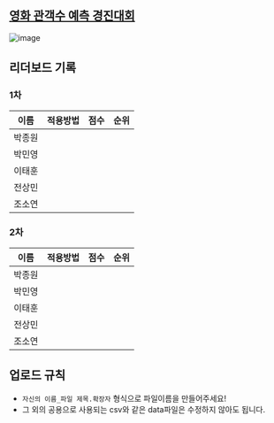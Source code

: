 ## [영화 관객수 예측 경진대회]([https://dacon.io/competitions/official/235670/overview/description](https://dacon.io/competitions/open/235536/overview/description))
![image](https://user-images.githubusercontent.com/45033215/192270581-4e1368eb-b433-4dc4-aaf3-2dbf3764953f.png)

## 리더보드 기록
### 1차
|이름|적용방법|점수|순위|
|:---:|:---------------:|:---:|:---:|
|박종원||||
|박민영||||
|이태훈||||
|전상민||||
|조소연||||

### 2차
|이름|적용방법|점수|순위|
|:---:|:---------------:|:---:|:---:|
|박종원||||
|박민영||||
|이태훈||||
|전상민||||
|조소연||||

## 업로드 규칙
- `자신의 이름_파일 제목.확장자` 형식으로 파일이름을 만들어주세요!
- 그 외의 공용으로 사용되는 csv와 같은 data파일은 수정하지 않아도 됩니다.
